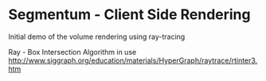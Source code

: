 # Segmentum - Client Side Rendering 
Initial demo of the volume rendering using ray-tracing

Ray - Box Intersection Algorithm in use
http://www.siggraph.org/education/materials/HyperGraph/raytrace/rtinter3.htm
